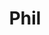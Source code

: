 ---
title: Phil
date: 
draft: false

# descripcion
description : Corazón con corazón

materials: Plata 925

color: Plateado

dimensions: 0,9 cm

code: 01-03-0266

type: "Aros"

categories: []

price: $2.560,00

# Images
# first image will be shown in the product page
images:
  # - image: "images/path_to_image"
  # La ubicacion de las imagenes es imagenes/Aros/Aros.Microcubic/01-03-0266-phil
  - image: "./images/aros/microcubic/01-03-0266-corazon-con-corazon_a.jpeg"
  - image: "./images/aros/microcubic/01-03-0266-corazon-con-corazon_b.jpeg"
---